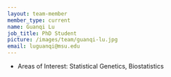 ```yaml
---
layout: team-member
member_type: current
name: Guanqi Lu
job_title: PhD Student
picture: /images/team/guanqi-lu.jpg
email: luguanqi@msu.edu
---
```


- Areas of Interest: Statistical Genetics, Biostatistics
